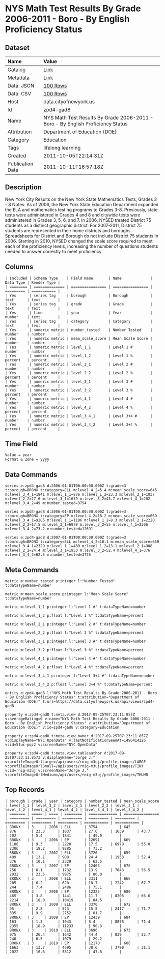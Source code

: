 # NYS Math Test Results By Grade 2006-2011 - Boro - By English Proficiency Status

## Dataset

| Name | Value |
| :--- | :---- |
| Catalog | [Link](https://catalog.data.gov/dataset/nys-math-test-results-by-grade-2006-2011-boro-by-english-proficiency-status-fdef8) |
| Metadata | [Link](https://data.cityofnewyork.us/api/views/zpd4-gad8) |
| Data: JSON | [100 Rows](https://data.cityofnewyork.us/api/views/zpd4-gad8/rows.json?max_rows=100) |
| Data: CSV | [100 Rows](https://data.cityofnewyork.us/api/views/zpd4-gad8/rows.csv?max_rows=100) |
| Host | data.cityofnewyork.us |
| Id | zpd4-gad8 |
| Name | NYS Math Test Results By Grade 2006-2011 - Boro - By English Proficiency Status |
| Attribution | Department of Education (DOE) |
| Category | Education |
| Tags | lifelong learning |
| Created | 2011-10-05T22:14:31Z |
| Publication Date | 2011-10-11T16:57:18Z |

## Description

New York City Results on the New York State Mathematics Tests, Grades 3 - 8
Notes:
As of 2006, the New York State Education Department expanded the ELA and mathematics testing programs to Grades 3-8. Previously, state tests were administered in Grades 4 and 8 and citywide tests were administered in Grades 3, 5, 6, and 7.
In 2006, NYSED treated District 75 students as a distinct geographic district. For 2007-2011, District 75 students are represented in their home districts and boroughs. Spreadsheets for District and Borough do not include District 75 students in 2006.
Starting in 2010, NYSED changed the scale score required to meet each of the proficiency levels, increasing the number of questions students needed to answer correctly to meet proficiency.

## Columns

```ls
| Included | Schema Type    | Field Name       | Name             | Data Type | Render Type |
| ======== | ============== | ================ | ================ | ========= | =========== |
| Yes      | series tag     | borough          | Borough          | text      | text        |
| Yes      | series tag     | grade            | Grade            | text      | text        |
| Yes      | time           | year             | Year             | number    | text        |
| Yes      | series tag     | category         | Category         | text      | text        |
| Yes      | numeric metric | number_tested    | Number Tested    | number    | number      |
| Yes      | numeric metric | mean_scale_score | Mean Scale Score | number    | number      |
| Yes      | numeric metric | level_1_1        | Level 1 #        | number    | number      |
| Yes      | numeric metric | level_1_2        | Level 1 %        | percent   | percent     |
| Yes      | numeric metric | level_2_1        | Level 2 #        | number    | number      |
| Yes      | numeric metric | level_2_2        | Level 2 %        | percent   | percent     |
| Yes      | numeric metric | level_3_1        | Level 3 #        | number    | number      |
| Yes      | numeric metric | level_3_2        | Level 3 %        | percent   | percent     |
| Yes      | numeric metric | level_4_1        | Level 4 #        | number    | number      |
| Yes      | numeric metric | level_4_2        | Level 4 %        | percent   | percent     |
| Yes      | numeric metric | level_3_4_1      | Level 3+4 #      | number    | number      |
| Yes      | numeric metric | level_3_4_2      | Level 3+4 %      | percent   | percent     |
```

## Time Field

```ls
Value = year
Format & Zone = yyyy
```

## Data Commands

```ls
series e:zpd4-gad8 d:2006-01-01T00:00:00.000Z t:grade=3 t:borough=BRONX t:category=ELL m:level_4_2=5.4 m:mean_scale_score=645 m:level_3_4_1=1841 m:level_1_1=876 m:level_1_2=23.3 m:level_2_1=1037 m:level_2_2=27.6 m:level_3_1=1639 m:level_3_2=43.7 m:level_4_1=202 m:level_3_4_2=49 m:number_tested=3754

series e:zpd4-gad8 d:2006-01-01T00:00:00.000Z t:grade=3 t:borough=BRONX t:category=EP m:level_4_2=18.2 m:mean_scale_score=669 m:level_3_4_1=9285 m:level_1_1=1186 m:level_1_2=9.3 m:level_2_1=2220 m:level_2_2=17.5 m:level_3_1=6979 m:level_3_2=55 m:level_4_1=2306 m:level_3_4_2=73.2 m:number_tested=12691

series e:zpd4-gad8 d:2007-01-01T00:00:00.000Z t:grade=3 t:borough=BRONX t:category=ELL m:level_4_2=10.1 m:mean_scale_score=659 m:level_3_4_1=2329 m:level_1_1=489 m:level_1_2=13.1 m:level_2_1=908 m:level_2_2=24.4 m:level_3_1=1953 m:level_3_2=52.4 m:level_4_1=376 m:level_3_4_2=62.5 m:number_tested=3726
```

## Meta Commands

```ls
metric m:number_tested p:integer l:"Number Tested" t:dataTypeName=number

metric m:mean_scale_score p:integer l:"Mean Scale Score" t:dataTypeName=number

metric m:level_1_1 p:integer l:"Level 1 #" t:dataTypeName=number

metric m:level_1_2 p:float l:"Level 1 %" t:dataTypeName=percent

metric m:level_2_1 p:integer l:"Level 2 #" t:dataTypeName=number

metric m:level_2_2 p:float l:"Level 2 %" t:dataTypeName=percent

metric m:level_3_1 p:integer l:"Level 3 #" t:dataTypeName=number

metric m:level_3_2 p:float l:"Level 3 %" t:dataTypeName=percent

metric m:level_4_1 p:integer l:"Level 4 #" t:dataTypeName=number

metric m:level_4_2 p:float l:"Level 4 %" t:dataTypeName=percent

metric m:level_3_4_1 p:integer l:"Level 3+4 #" t:dataTypeName=number

metric m:level_3_4_2 p:float l:"Level 3+4 %" t:dataTypeName=percent

entity e:zpd4-gad8 l:"NYS Math Test Results By Grade 2006-2011 - Boro - By English Proficiency Status" t:attribution="Department of Education (DOE)" t:url=https://data.cityofnewyork.us/api/views/zpd4-gad8

property e:zpd4-gad8 t:meta.view d:2017-09-25T07:23:11.857Z v:averageRating=0 v:name="NYS Math Test Results By Grade 2006-2011 - Boro - By English Proficiency Status" v:attribution="Department of Education (DOE)" v:id=zpd4-gad8 v:category=Education

property e:zpd4-gad8 t:meta.view.owner d:2017-09-25T07:23:11.857Z v:displayName="NYC OpenData" v:lastNotificationSeenAt=1496414226 v:id=5fuc-pqz2 v:screenName="NYC OpenData"

property e:zpd4-gad8 t:meta.view.tableauthor d:2017-09-25T07:23:11.857Z v:displayName="Jorge J." v:profileImageUrlLarge=/api/users/rnig-m3uj/profile_images/LARGE v:profileImageUrlSmall=/api/users/rnig-m3uj/profile_images/TINY v:id=rnig-m3uj v:screenName="Jorge J." v:profileImageUrlMedium=/api/users/rnig-m3uj/profile_images/THUMB
```

## Top Records

```ls
| borough | grade | year | category | number_tested | mean_scale_score | level_1_1 | level_1_2 | level_2_1 | level_2_2 | level_3_1 | level_3_2 | level_4_1 | level_4_2 | level_3_4_1 | level_3_4_2 | 
| ======= | ===== | ==== | ======== | ============= | ================ | ========= | ========= | ========= | ========= | ========= | ========= | ========= | ========= | =========== | =========== | 
| BRONX   | 3     | 2006 | ELL      | 3754          | 645              | 876       | 23.3      | 1037      | 27.6      | 1639      | 43.7      | 202       | 5.4       | 1841        | 49.0        | 
| BRONX   | 3     | 2006 | EP       | 12691         | 669              | 1186      | 9.3       | 2220      | 17.5      | 6979      | 55.0      | 2306      | 18.2      | 9285        | 73.2        | 
| BRONX   | 3     | 2007 | ELL      | 3726          | 659              | 489       | 13.1      | 908       | 24.4      | 1953      | 52.4      | 376       | 10.1      | 2329        | 62.5        | 
| BRONX   | 3     | 2007 | EP       | 12463         | 678              | 756       | 6.1       | 1732      | 13.9      | 7043      | 56.5      | 2932      | 23.5      | 9975        | 80.0        | 
| BRONX   | 3     | 2008 | ELL      | 3311          | 666              | 205       | 6.2       | 620       | 18.7      | 2242      | 67.7      | 244       | 7.4       | 2486        | 75.1        | 
| BRONX   | 3     | 2008 | EP       | 12325         | 680              | 465       | 3.8       | 1441      | 11.7      | 8205      | 66.6      | 2214      | 18.0      | 10419       | 84.5        | 
| BRONX   | 3     | 2009 | ELL      | 3370          | 672              | 95        | 2.8       | 523       | 15.5      | 2417      | 71.7      | 335       | 9.9       | 2752        | 81.7        | 
| BRONX   | 3     | 2009 | EP       | 12439         | 684              | 163       | 1.3       | 1043      | 8.4       | 8878      | 71.4      | 2355      | 18.9      | 11233       | 90.3        | 
| BRONX   | 3     | 2010 | ELL      | 3696          | 673              | 975       | 26.4      | 1642      | 44.4      | 839       | 22.7      | 240       | 6.5       | 1079        | 29.2        | 
| BRONX   | 3     | 2010 | EP       | 12170         | 686              | 1663      | 13.7      | 4695      | 38.6      | 3790      | 31.1      | 2022      | 16.6      | 5812        | 47.8        | 
```